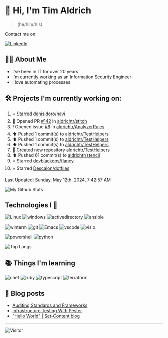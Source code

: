 # 👋 Hi, I'm Tim Aldrich

> (he/him/his)

Contact me on:

<a href="https://www.linkedin.com/in/timothy-r-aldrich/?lipi=urn%3Ali%3Apage%3Ad_flagship3_feed%3BMS0i193dS%2Fi6SvBKYxyEnQ%3D%3D">![LinkedIn](https://img.shields.io/badge/LinkedIn-0077B5?style=for-the-badge&logo=linkedin&logoColor=white)</a>



## 👩‍💻 About Me

- I've been in IT for over 20 years
- I'm currently working as an Information Security Engineer
- I love automating processes

## 🛠️ Projects I'm currently working on:


<!--RECENT_ACTIVITY:start-->
1. ⭐ Starred [denisidoro/navi](https://github.com/denisidoro/navi)<br>
2. 💪 Opened PR [#142](https://github.com/aldrichtr/stitch/pull/142) in [aldrichtr/stitch](https://github.com/aldrichtr/stitch)<br>
3. ❗️ Opened issue [#6](https://github.com/aldrichtr/AnalyzerRules/issues/6) in [aldrichtr/AnalyzerRules](https://github.com/aldrichtr/AnalyzerRules)<br>
4. ⬆️ Pushed 1 commit(s) to [aldrichtr/TestHelpers](https://github.com/aldrichtr/TestHelpers)<br>
5. ⬆️ Pushed 1 commit(s) to [aldrichtr/TestHelpers](https://github.com/aldrichtr/TestHelpers)<br>
6. ⬆️ Pushed 1 commit(s) to [aldrichtr/TestHelpers](https://github.com/aldrichtr/TestHelpers)<br>
7. 📔 Created new repository [aldrichtr/TestHelpers](https://github.com/aldrichtr/TestHelpers)<br>
8. ⬆️ Pushed 61 commit(s) to [aldrichtr/stencil](https://github.com/aldrichtr/stencil)<br>
9. ⭐ Starred [devblackops/flancy](https://github.com/devblackops/flancy)<br>
10. ⭐ Starred [Descalon/dotfiles](https://github.com/Descalon/dotfiles)<br>
<!--RECENT_ACTIVITY:end-->

<!--RECENT_ACTIVITY:last_update-->
Last Updated: Sunday, May 12th, 2024, 7:42:57 AM
<!--RECENT_ACTIVITY:last_update_end-->


<!--
  Configuration for the Github stats widget:
  https://github.com/anuraghazra/github-readme-stats
-->
![My Github Stats](https://github-readme-stats.vercel.app/api?username=aldrichtr&count_private=true&show=prs_merged,reviews&show_icons=true&theme=onedark)

## Technologies I 💖



<!--
  these urls are helpful in creating these:
  https://simpleicons.org/
  https://github.com/simple-icons/simple-icons/blob/develop/slugs.md
  https://shields.io/category/activity
-->

![Linux](https://img.shields.io/badge/linux-282C34?logo=linux&logoColor=white&style=plastic)
![windows](https://img.shields.io/badge/windows-282C34?logo=windows&style=plastic)
![activedirectory](https://img.shields.io/badge/activedirectory-282C34?logo=microsoft&style=plastic)
![ansible](https://img.shields.io/badge/ansible-282C34?logo=ansible&style=plastic)

![winterm](https://img.shields.io/badge/winterm-282C34?logo=windowsterminal&style=plastic)
![git](https://img.shields.io/badge/git-282C34?logo=git&logoColor=F05032&style=plastic)
![Emacs](https://img.shields.io/badge/gnuemacs-282C34?logo=gnuemacs&logoColor=blueviolet&style=plastic)
![vscode](https://img.shields.io/badge/vscode-282C34?logo=visualstudiocode&style=plastic)
![visio](https://img.shields.io/badge/visio-282C34?logo=microsoftvisio&style=plastic)

![powershell](https://img.shields.io/badge/powershell-282C34?logo=powershell&style=plastic)
![python](https://img.shields.io/badge/python-282C34?logo=python&style=282C34plastic)

![Top Langs](https://github-readme-stats.vercel.app/api/top-langs/?username=aldrichtr&layout=donut-vertical&theme=onedark)

## 📚 Things I'm learning

![chef](https://img.shields.io/badge/chef-282C34?logo=chef&style=plastic)
![ruby](https://img.shields.io/badge/ruby-282C34?logo=ruby&style=plastic)
![typescript](https://img.shields.io/badge/typescript-282C34?logo=typescript&style=plastic)
![terraform](https://img.shields.io/badge/terraform-282C34?logo=terraform&style=plastic)

## 📃 Blog posts

<!-- BLOG-POST-LIST:START -->
- [Auditing Standards and Frameworks](https://aldrichtr.github.io/posts/auditing-standards-and-frameworks/)
- [Infrastructure Testing With Pester](https://aldrichtr.github.io/posts/infrastructure-testing-with-pester/)
- [&quot;Hello World&quot; | Set-Content blog](https://aldrichtr.github.io/posts/my-first-post/)
<!-- BLOG-POST-LIST:END -->

---

![Visitor](https://visitor-badge.laobi.icu/badge?page_id=aldrichtr.aldrichtr)
